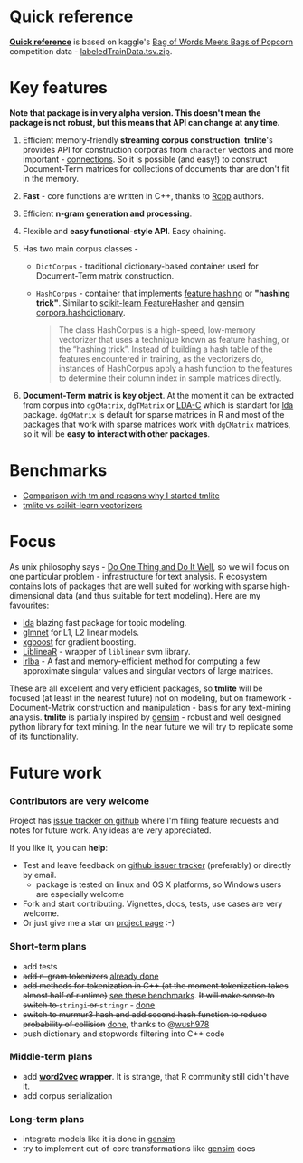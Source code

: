 # Quick reference
**[Quick reference](https://github.com/dselivanov/tmlite/wiki/Quick-reference)** is based on kaggle's [Bag of Words Meets Bags of Popcorn](https://www.kaggle.com/c/word2vec-nlp-tutorial) competition data - [labeledTrainData.tsv.zip](https://www.kaggle.com/c/word2vec-nlp-tutorial/download/labeledTrainData.tsv.zip).

# Key features
**Note that package is in very alpha version. This doesn't mean the package is not robust, but this means that API can change at any time.**

1. Efficient memory-friendly **streaming corpus construction**. **tmlite**'s provides API for construction corporas from `character` vectors and more important - [connections](https://stat.ethz.ch/R-manual/R-devel/library/base/html/connections.html). So it is possible (and easy!) to construct Document-Term matrices for collections of documents thar are don't fit in the memory.
2. **Fast** - core functions are written in C++, thanks to [Rcpp](https://cran.r-project.org/web/packages/Rcpp/index.html) authors.
3. Efficient **n-gram generation and processing**.
4. Flexible and **easy functional-style API**. Easy chaining.
5. Has two main corpus classes - 
    - `DictCorpus` - traditional dictionary-based container used for Document-Term matrix construction.
    - `HashCorpus` - container that implements [feature hashing](https://en.wikipedia.org/wiki/Feature_hashing) or **"hashing trick"**. Similar to [scikit-learn FeatureHasher](http://scikit-learn.org/stable/modules/feature_extraction.html#feature-hashing) and  [gensim corpora.hashdictionary](https://radimrehurek.com/gensim/corpora/hashdictionary.html).
    
        > The class HashCorpus is a high-speed, low-memory vectorizer that uses a technique known as feature hashing, or the “hashing trick”. Instead of building a hash table of the features encountered in training, as the vectorizers do, instances of HashCorpus apply a hash function to the features to determine their column index in sample matrices directly. 
    
6. **Document-Term matrix is key object**. At the moment it can be extracted from corpus into `dgCMatrix`, `dgTMatrix` or [LDA-C](https://www.cs.princeton.edu/~blei/lda-c/readme.txt) which is standart for [lda](https://cran.r-project.org/web/packages/lda/index.html) package. `dgCMatrix` is default for sparse matrices in R and most of the packages that work with sparse matrices work with `dgCMatrix` matrices, so it will be **easy to interact with other packages**.


# Benchmarks
- [Comparison with tm and reasons why I started tmlite](https://github.com/dselivanov/tmlite/wiki/Comparison-with-tm)
- [tmlite vs scikit-learn vectorizers](https://github.com/dselivanov/tmlite/wiki/Comparison-with-scikit-learn-vectorizers)

# Focus

As unix philosophy says - [Do One Thing and Do It Well](https://en.wikipedia.org/wiki/Unix_philosophy#Do_One_Thing_and_Do_It_Well), so we will focus on one particular problem - infrastructure for text analysis. R ecosystem contains lots of packages that are well suited for working with sparse high-dimensional data (and thus suitable for text modeling). Here are my favourites:

- [lda](https://cran.r-project.org/web/packages/lda/index.html) blazing fast package for topic modeling.
- [glmnet](https://cran.r-project.org/web/packages/glmnet/index.html) for L1, L2 linear models.
- [xgboost](https://cran.r-project.org/web/packages/xgboost/) for gradient boosting. 
- [LiblineaR](https://cran.r-project.org/web/packages/LiblineaR/index.html) - wrapper of `liblinear` svm library.
- [irlba](https://cran.r-project.org/web/packages/irlba/index.html) - A fast and memory-efficient method for computing a few approximate singular values and singular vectors of large matrices.

These are all excellent and very efficient packages, so **tmlite** will be focused (at least in the nearest future) not on modeling, but on framework - Document-Matrix construction and manipulation - basis for any text-mining analysis. **tmlite** is partially inspired by [gensim](https://radimrehurek.com/gensim/) - robust and well designed python library for text mining. In the near future we will try to replicate some of its functionality.

# Future work

### Contributors are very welcome
Project has [issue tracker on github](https://github.com/dselivanov/tmlite/issues) where I'm filing feature requests and notes for future work. Any ideas are very appreciated.

If you like it, you can **help**:

- Test and leave feedback on [github issuer tracker](https://github.com/dselivanov/tmlite/issues) (preferably) or directly by email.
    - package is tested on linux and OS X platforms, so Windows users are especially welcome
- Fork and start contributing. Vignettes, docs, tests, use cases are very welcome.
- Or just give me a star on [project page](https://github.com/dselivanov/tmlite) :-)

### Short-term plans
- add tests
- ~~add n-gram tokenizers~~ [already done](https://github.com/dselivanov/tmlite/issues/6)
- ~~add methods for tokenization in C++ (at the moment tokenization takes almost half of runtime)~~ [see these benchmarks](https://github.com/dselivanov/tmlite/issues/2). ~~It will make sense to switch to `stringi` or `stringr`~~ - [done](https://github.com/dselivanov/tmlite/issues/18)
- ~~switch to murmur3 hash and add second hash function to reduce probability of collision~~ [done](https://github.com/dselivanov/tmlite/issues/8), thanks to @[wush978](https://github.com/wush978/FeatureHashing/issues/96)
- push dictionary and stopwords filtering into C++ code

### Middle-term plans
- add **[word2vec](https://code.google.com/p/word2vec/) wrapper**. It is strange, that R community still didn't have it.
- add corpus serialization

### Long-term plans
- integrate models like it is done in [gensim](https://radimrehurek.com/gensim/)
- try to implement out-of-core transformations like [gensim](https://radimrehurek.com/gensim/) does
